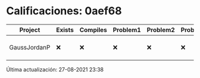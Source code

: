 # Calificaciones: 0aef68
|Project|Exists|Compiles|Problem1|Problem2|Problem3|Extra|Grade|CommitHash|CommitDate|CheckDate|DueDate|Comments|
|-|-|-|-|-|-|-|-|-|-|-|-|-|
|GaussJordanP|❌|❌|❌|❌|❌|❌|5.0|NA|NA|27-08-2021 23:38:18|14-01-2021 21:00:00|No se encontró el archivo en PracticasComputacionI/GaussJordanP/GaussJordanP.py|

Última actualización: 27-08-2021 23:38
